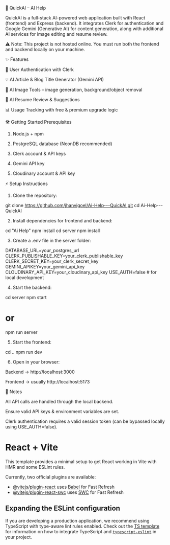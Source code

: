 🚀 QuickAI – AI Help

QuickAI is a full-stack AI-powered web application built with React (frontend) and Express (backend). It integrates Clerk for authentication and Google Gemini (Generative AI) for content generation, along with additional AI services for image editing and resume review.

⚠️ Note: This project is not hosted online. You must run both the frontend and backend locally on your machine.

✨ Features

🔑 User Authentication with Clerk

💡 AI Article & Blog Title Generator (Gemini API)

🎨 AI Image Tools – image generation, background/object removal

📄 AI Resume Review & Suggestions

📊 Usage Tracking with free & premium upgrade logic

🛠️ Getting Started
Prerequisites

1) Node.js + npm

2) PostgreSQL database (NeonDB recommended)

3) Clerk account & API keys

4) Gemini API key

5) Cloudinary account & API key

⚡ Setup Instructions

1) Clone the repository:

git clone https://github.com/jhanvigoel/Ai-Help---QuickAI.git
cd Ai-Help---QuickAI


2) Install dependencies for frontend and backend:

cd "Ai Help"
npm install
cd server
npm install


3) Create a .env file in the server folder:

DATABASE_URL=your_postgres_url
CLERK_PUBLISHABLE_KEY=your_clerk_publishable_key
CLERK_SECRET_KEY=your_clerk_secret_key
GEMINI_APIKEY=your_gemini_api_key
CLOUDINARY_API_KEY=your_cloudinary_api_key
USE_AUTH=false   # for local development


4) Start the backend:

cd server
npm start
# or
npm run server


5) Start the frontend:

cd ..
npm run dev


6) Open in your browser:

Backend → http://localhost:3000

Frontend → usually http://localhost:5173

📌 Notes

All API calls are handled through the local backend.

Ensure valid API keys & environment variables are set.

Clerk authentication requires a valid session token (can be bypassed locally using USE_AUTH=false).

# React + Vite

This template provides a minimal setup to get React working in Vite with HMR and some ESLint rules.

Currently, two official plugins are available:

- [@vitejs/plugin-react](https://github.com/vitejs/vite-plugin-react/blob/main/packages/plugin-react) uses [Babel](https://babeljs.io/) for Fast Refresh
- [@vitejs/plugin-react-swc](https://github.com/vitejs/vite-plugin-react/blob/main/packages/plugin-react-swc) uses [SWC](https://swc.rs/) for Fast Refresh

## Expanding the ESLint configuration

If you are developing a production application, we recommend using TypeScript with type-aware lint rules enabled. Check out the [TS template](https://github.com/vitejs/vite/tree/main/packages/create-vite/template-react-ts) for information on how to integrate TypeScript and [`typescript-eslint`](https://typescript-eslint.io) in your project.
